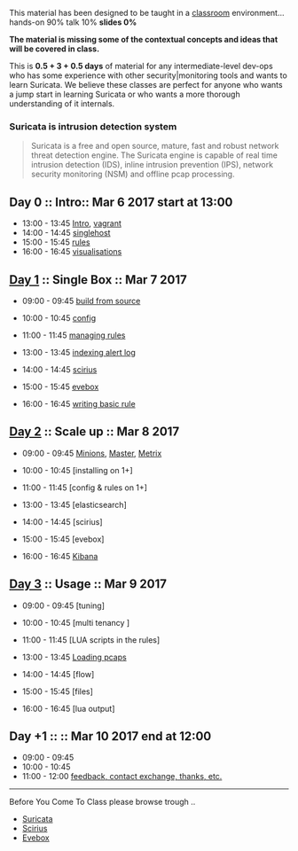 
This material has been designed to be taught in a [classroom](https://ccdcoe.org/cyber-defence-monitoring-course-suite-module-1-0.html) environment... hands-on 90% talk 10% **slides 0%**

**The material is missing some of the contextual concepts and ideas that will be covered in class.**

This is **0.5 + 3 + 0.5 days** of material for any intermediate-level dev-ops who has some experience with other security|monitoring tools and wants to learn Suricata. We believe these classes are perfect for anyone who wants a jump start in learning Suricata or who wants a more thorough understanding of it internals.

### Suricata is intrusion detection system

> Suricata is a free and open source, mature, fast and robust network threat detection engine. The Suricata engine is capable of real time intrusion detection (IDS), inline intrusion prevention (IPS), network security monitoring (NSM) and offline pcap processing.

## Day 0 :: Intro:: Mar 6 2017 start at 13:00

 * 13:00 - 13:45 [Intro](/common/day_intro.md), [vagrant](/common/vagrant_intro.md)
 * 14:00 - 14:45 [singlehost](/Suricata/vagrant/singlehost/README.md)
 * 15:00 - 15:45 [rules](/Suricata/suricata/rules.intro.md)
 * 16:00 - 16:45 [visual](/Suricata/scirius/README.md)[isations](/Suricata/evebox/README.md)

## [Day 1](/Suricata/classroom/day_1/README.md) :: Single Box :: Mar 7 2017

 * 09:00 - 09:45 [build from source](/Suricata/suricata/build.md)
 * 10:00 - 10:45 [config](/Suricata/suricata/config.md)
 * 11:00 - 11:45 [managing rules](/Suricata/suricata/rules.md)


 * 13:00 - 13:45 [indexing alert log](/Suricata/suricata/rsyslog.md)
 * 14:00 - 14:45 [scirius](/Suricata/scirius/README.md)
 * 15:00 - 15:45 [evebox](/Suricata/evebox/README.md)
 * 16:00 - 16:45 [writing basic rule](/Suricata/suricata/writing.first.rule.md)


## [Day 2](/Suricata/classroom/day_2/README.md) :: Scale up :: Mar 8 2017

* 09:00 - 09:45 [Minions](/common/SetUpMinions.md), [Master](/common/SetUpMaster.md), [Metrix](/TICK/Telegraf/README.md)
* 10:00 - 10:45 [installing on 1+]
* 11:00 - 11:45 [config & rules on 1+]


* 13:00 - 13:45 [elasticsearch]
* 14:00 - 14:45 [scirius]
* 15:00 - 15:45 [evebox]
* 16:00 - 16:45 [Kibana](/common/kibana.md)


## [Day 3](/Suricata/classroom/day_3/README.md) :: Usage :: Mar 9 2017

* 09:00 - 09:45 [tuning]
* 10:00 - 10:45 [multi tenancy ]
* 11:00 - 11:45 [LUA scripts in the rules]


* 13:00 - 13:45 [Loading pcaps](/Suricata/suricata/LoadPcaps.md)
* 14:00 - 14:45 [flow]
* 15:00 - 15:45 [files]
* 16:00 - 16:45 [lua output]

## Day +1 :: :: Mar 10 2017 end at 12:00

* 09:00 - 09:45 []()
* 10:00 - 10:45 []()
* 11:00 - 12:00 [feedback, contact exchange, thanks, etc.](/common/Closing.md)


----

Before You Come To Class please browse trough ..

* [Suricata](/Suricata/suricata/README.md)
* [Scirius](/Suricata/scirius/README.md)
* [Evebox](/Suricata/evebox/README.md)
